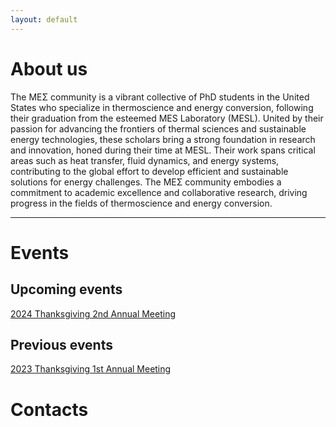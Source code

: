 ```yaml
---
layout: default
---
```

# About us

The ΜΕΣ community is a vibrant collective of PhD students in the United States who specialize in thermoscience and energy conversion, following their graduation from the esteemed ΜΕS Laboratory (MESL). United by their passion for advancing the frontiers of thermal sciences and sustainable energy technologies, these scholars bring a strong foundation in research and innovation, honed during their time at MESL. Their work spans critical areas such as heat transfer, fluid dynamics, and energy systems, contributing to the global effort to develop efficient and sustainable solutions for energy challenges. The ΜΕΣ community embodies a commitment to academic excellence and collaborative research, driving progress in the fields of thermoscience and energy conversion.

* * *

# Events
## Upcoming events
[2024 Thanksgiving 2nd Annual Meeting](./2nd-Annual-Meeting)

## Previous events
[2023 Thanksgiving 1st Annual Meeting](./1st-Annual-Meeting)

# Contacts

